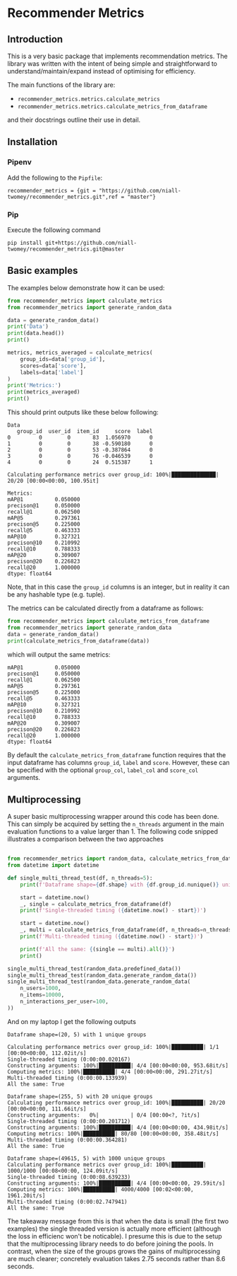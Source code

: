 # Recommender Metrics

## Introduction

This is a very basic package that implements recommendation metrics. The library was written with the intent of being 
simple and straightforward to understand/maintain/expand instead of optimising for efficiency.  

The main functions of the library are: 

 - `recommender_metrics.metrics.calculate_metrics` 
 - `recommender_metrics.metrics.calculate_metrics_from_dataframe` 

and their docstrings outline their use in detail. 

## Installation 

### Pipenv

Add the following to the `Pipfile`: 

```
recommender_metrics = {git = "https://github.com/niall-twomey/recommender_metrics.git",ref = "master"}
```

### Pip

Execute the following command 

```shell script
pip install git+https://github.com/niall-twomey/recommender_metrics.git@master
```



## Basic examples 

The examples below demonstrate how it can be used: 

```python
from recommender_metrics import calculate_metrics 
from recommender_metrics import generate_random_data 

data = generate_random_data()
print('Data')
print(data.head())
print()

metrics, metrics_averaged = calculate_metrics(
    group_ids=data['group_id'], 
    scores=data['score'], 
    labels=data['label']
)
print('Metrics:')
print(metrics_averaged)
print()
```

This should print outputs like these below following:

```
Data
   group_id  user_id  item_id     score  label
0         0        0       83  1.056970      0
1         0        0       38 -0.590180      0
2         0        0       53 -0.387864      0
3         0        0       76 -0.046539      0
4         0        0       24  0.515387      1

Calculating performance metrics over group_id: 100%|██████████████| 20/20 [00:00<00:00, 100.95it]

Metrics:
mAP@1          0.050000
precison@1     0.050000
recall@1       0.062500
mAP@5          0.297361
precison@5     0.225000
recall@5       0.463333
mAP@10         0.327321
precison@10    0.210992
recall@10      0.788333
mAP@20         0.309007
precison@20    0.226823
recall@20      1.000000
dtype: float64
```

Note, that in this case the `group_id` columns is an integer, but in reality it can be any hashable type (e.g. tuple). 

The metrics can be calculated directly from a dataframe as follows: 

```python
from recommender_metrics import calculate_metrics_from_dataframe 
from recommender_metrics import generate_random_data 
data = generate_random_data()
print(calculate_metrics_from_dataframe(data))
```

which will output the same metrics: 

```
mAP@1          0.050000
precison@1     0.050000
recall@1       0.062500
mAP@5          0.297361
precison@5     0.225000
recall@5       0.463333
mAP@10         0.327321
precison@10    0.210992
recall@10      0.788333
mAP@20         0.309007
precison@20    0.226823
recall@20      1.000000
dtype: float64
```

By default the `calculate_metrics_from_dataframe` function requires that the input dataframe has columns `group_id`, 
`label` and `score`. However, these can be specified with the optional `group_col`, `label_col` and `score_col` 
arguments. 

## Multiprocessing 

A super basic multiprocessing wrapper around this code has been done. This can simply be acquired by setting the 
`n_threads` argument in the main evaluation functions to a value larger than 1. The following code snipped illustrates 
a comparison between the two approaches 

```python
 
from recommender_metrics import random_data, calculate_metrics_from_dataframe
from datetime import datetime

def single_multi_thread_test(df, n_threads=5):
    print(f'Dataframe shape={df.shape} with {df.group_id.nunique()} unique groups\n')

    start = datetime.now()
    _, single = calculate_metrics_from_dataframe(df)
    print(f'Single-threaded timing ({datetime.now() - start})')

    start = datetime.now()
    _, multi = calculate_metrics_from_dataframe(df, n_threads=n_threads)
    print(f'Multi-threaded timing ({datetime.now() - start})')

    print(f'All the same: {(single == multi).all()}')
    print()

single_multi_thread_test(random_data.predefined_data())
single_multi_thread_test(random_data.generate_random_data())
single_multi_thread_test(random_data.generate_random_data(
    n_users=1000,
    n_items=10000,
    n_interactions_per_user=100,
))

```

And on my laptop I get the following outputs

```
Dataframe shape=(20, 5) with 1 unique groups

Calculating performance metrics over group_id: 100%|██████████| 1/1 [00:00<00:00, 112.02it/s]
Single-threaded timing (0:00:00.020167)
Constructing arguments: 100%|██████████| 4/4 [00:00<00:00, 953.68it/s]
Computing metrics: 100%|██████████| 4/4 [00:00<00:00, 291.27it/s]
Multi-threaded timing (0:00:00.133939)
All the same: True

Dataframe shape=(255, 5) with 20 unique groups
Calculating performance metrics over group_id: 100%|██████████| 20/20 [00:00<00:00, 111.66it/s]
Constructing arguments:   0%|          | 0/4 [00:00<?, ?it/s]
Single-threaded timing (0:00:00.201712)
Constructing arguments: 100%|██████████| 4/4 [00:00<00:00, 434.98it/s]
Computing metrics: 100%|██████████| 80/80 [00:00<00:00, 358.48it/s]
Multi-threaded timing (0:00:00.364281)
All the same: True

Dataframe shape=(49615, 5) with 1000 unique groups
Calculating performance metrics over group_id: 100%|██████████| 1000/1000 [00:08<00:00, 124.09it/s]
Single-threaded timing (0:00:08.639233)
Constructing arguments: 100%|██████████| 4/4 [00:00<00:00, 29.59it/s]
Computing metrics: 100%|██████████| 4000/4000 [00:02<00:00, 1961.20it/s]
Multi-threaded timing (0:00:02.747941)
All the same: True
```

The takeaway message from this is that when the data is small (the first two examples) the single threaded version 
is actually more efficient (although the loss in efficienc won't be noticable). I presume this is due to the setup 
that the multiprocessing library needs to do before joining the pools. In contrast, when the size of the groups grows
the gains of multiprocessing are much clearer; concretely evaluation takes 2.75 seconds rather than 8.6 seconds.  

